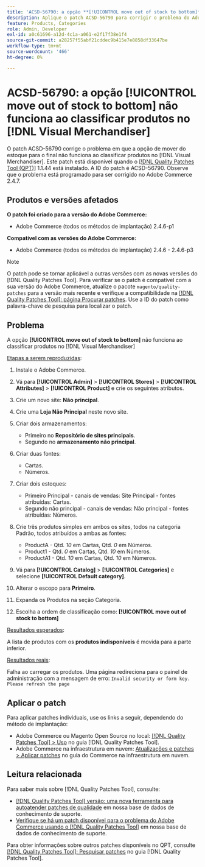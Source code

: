 ```yaml
---
title: 'ACSD-56790: a opção **[!UICONTROL move out of stock to bottom]** não funciona ao classificar produtos no  [!DNL Visual Merchandiser]'
description: Aplique o patch ACSD-56790 para corrigir o problema do Adobe Commerce em que a opção de mover do estoque para o final não funciona ao classificar produtos no Visual Merchandiser.
feature: Products, Categories
role: Admin, Developer
exl-id: a0c61696-a12d-4c1a-a061-e2f17f38e1f4
source-git-commit: a28257f55abf21cddec9b415e7e8858df33647be
workflow-type: tm+mt
source-wordcount: '466'
ht-degree: 0%

---
```


# ACSD-56790: a opção **[!UICONTROL move out of stock to bottom]** não funciona ao classificar produtos no [!DNL Visual Merchandiser]

O patch ACSD-56790 corrige o problema em que a opção de mover do estoque para o final não funciona ao classificar produtos no [!DNL Visual Merchandiser]. Este patch está disponível quando o [[!DNL Quality Patches Tool (QPT)]](/help/announcements/adobe-commerce-announcements/magento-quality-patches-released-new-tool-to-self-serve-quality-patches.md) 1.1.44 está instalado. A ID do patch é ACSD-56790. Observe que o problema está programado para ser corrigido no Adobe Commerce 2.4.7.

## Produtos e versões afetados

**O patch foi criado para a versão do Adobe Commerce:**

* Adobe Commerce (todos os métodos de implantação) 2.4.6-p1

**Compatível com as versões do Adobe Commerce:**

* Adobe Commerce (todos os métodos de implantação) 2.4.6 - 2.4.6-p3

>[!NOTE]
>
>O patch pode se tornar aplicável a outras versões com as novas versões do [!DNL Quality Patches Tool]. Para verificar se o patch é compatível com a sua versão do Adobe Commerce, atualize o pacote `magento/quality-patches` para a versão mais recente e verifique a compatibilidade na [[!DNL Quality Patches Tool]: página Procurar patches](https://experienceleague.adobe.com/tools/commerce-quality-patches/index.html?lang=pt-BR). Use a ID do patch como palavra-chave de pesquisa para localizar o patch.

## Problema

A opção **[!UICONTROL move out of stock to bottom]** não funciona ao classificar produtos no [!DNL Visual Merchandiser]

<u>Etapas a serem reproduzidas</u>:

1. Instale o Adobe Commerce.
1. Vá para **[!UICONTROL Admin]** > **[!UICONTROL Stores]** > **[!UICONTROL Attributes]** > **[!UICONTROL Product]** e crie os seguintes atributos.
1. Crie um novo site: **Não principal**.
1. Crie uma **Loja Não Principal** neste novo site.
1. Criar dois armazenamentos:

   * Primeiro no **Repositório de sites principais**.
   * Segundo no **armazenamento não principal**.

1. Criar duas fontes:
   * Cartas.
   * Números.

1. Criar dois estoques:
   * Primeiro Principal - canais de vendas: Site Principal - fontes atribuídas: Cartas.
   * Segundo não principal - canais de vendas: Não principal - fontes atribuídas: Números.

1. Crie três produtos simples em ambos os sites, todos na categoria Padrão, todos atribuídos a ambas as fontes:

   * ProductA - Qtd. *10* em Cartas, Qtd. *0* em Números.
   * Product1 - Qtd. *0* em Cartas, Qtd. *10* em Números.
   * ProductA1 - Qtd. *10* em Cartas, Qtd. *10* em Números.

1. Vá para **[!UICONTROL Catalog]** > **[!UICONTROL Categories]** e selecione **[!UICONTROL Default category]**.
1. Alterar o escopo para **Primeiro**.
1. Expanda os Produtos na seção Categoria.
1. Escolha a ordem de classificação como: **[!UICONTROL move out of stock to bottom]**

<u>Resultados esperados</u>:

A lista de produtos com os **produtos indisponíveis** é movida para a parte inferior.

<u>Resultados reais</u>:

Falha ao carregar os produtos. Uma página redireciona para o painel de administração com a mensagem de erro: `Invalid security or form key. Please refresh the page`

## Aplicar o patch

Para aplicar patches individuais, use os links a seguir, dependendo do método de implantação:

* Adobe Commerce ou Magento Open Source no local: [[!DNL Quality Patches Tool] > Uso](https://experienceleague.adobe.com/docs/commerce-operations/tools/quality-patches-tool/usage.html?lang=pt-BR) no guia [!DNL Quality Patches Tool].
* Adobe Commerce na infraestrutura em nuvem: [Atualizações e patches > Aplicar patches](https://experienceleague.adobe.com/docs/commerce-cloud-service/user-guide/develop/upgrade/apply-patches.html?lang=pt-BR) no guia do Commerce na infraestrutura em nuvem.

## Leitura relacionada

Para saber mais sobre [!DNL Quality Patches Tool], consulte:

* [[!DNL Quality Patches Tool] versão: uma nova ferramenta para autoatender patches de qualidade](/help/announcements/adobe-commerce-announcements/magento-quality-patches-released-new-tool-to-self-serve-quality-patches.md) em nossa base de dados de conhecimento de suporte.
* [Verifique se há um patch disponível para o problema do Adobe Commerce usando o [!DNL Quality Patches Tool]](/help/support-tools/patches-available-in-qpt-tool/check-patch-for-magento-issue-with-magento-quality-patches.md) em nossa base de dados de conhecimento de suporte.

Para obter informações sobre outros patches disponíveis no QPT, consulte [[!DNL Quality Patches Tool]: Pesquisar patches](https://experienceleague.adobe.com/tools/commerce-quality-patches/index.html?lang=pt-BR) no guia [!DNL Quality Patches Tool].
